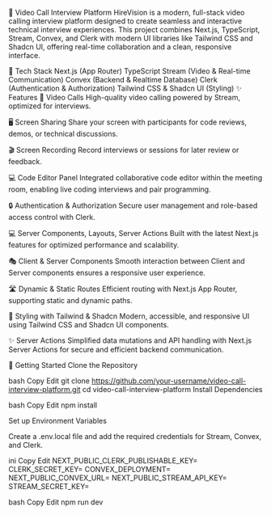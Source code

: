 🎥 Video Call Interview Platform
HireVision is a  modern, full-stack video calling interview platform designed to create seamless and interactive technical interview experiences. This project combines Next.js, TypeScript, Stream, Convex, and Clerk with modern UI libraries like Tailwind CSS and Shadcn UI, offering real-time collaboration and a clean, responsive interface.

🚀 Tech Stack
Next.js (App Router)
TypeScript
Stream (Video & Real-time Communication)
Convex (Backend & Realtime Database)
Clerk (Authentication & Authorization)
Tailwind CSS & Shadcn UI (Styling)
✨ Features
🎥 Video Calls
High-quality video calling powered by Stream, optimized for interviews.

🖥️ Screen Sharing
Share your screen with participants for code reviews, demos, or technical discussions.

🎬 Screen Recording
Record interviews or sessions for later review or feedback.

💻 Code Editor Panel
Integrated collaborative code editor within the meeting room, enabling live coding interviews and pair programming.

🔒 Authentication & Authorization
Secure user management and role-based access control with Clerk.

💻 Server Components, Layouts, Server Actions
Built with the latest Next.js features for optimized performance and scalability.

🎭 Client & Server Components
Smooth interaction between Client and Server components ensures a responsive user experience.

🛣️ Dynamic & Static Routes
Efficient routing with Next.js App Router, supporting static and dynamic paths.

🎨 Styling with Tailwind & Shadcn
Modern, accessible, and responsive UI using Tailwind CSS and Shadcn UI components.

✨ Server Actions
Simplified data mutations and API handling with Next.js Server Actions for secure and efficient backend communication.

🔧 Getting Started
Clone the Repository

bash
Copy
Edit
git clone https://github.com/your-username/video-call-interview-platform.git
cd video-call-interview-platform
Install Dependencies

bash
Copy
Edit
npm install


Set up Environment Variables

Create a .env.local file and add the required credentials for Stream, Convex, and Clerk.

ini
Copy
Edit
NEXT_PUBLIC_CLERK_PUBLISHABLE_KEY=
CLERK_SECRET_KEY=
CONVEX_DEPLOYMENT=
NEXT_PUBLIC_CONVEX_URL=
NEXT_PUBLIC_STREAM_API_KEY=
STREAM_SECRET_KEY=

bash
Copy
Edit
npm run dev
